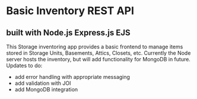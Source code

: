 # Basic Inventory REST API
## built with Node.js Express.js EJS 
This Storage inventoring app provides a basic frontend to manage items stored in Storage Units, Basements, Attics, Closets, etc.
Currently the Node server hosts the inventory, but will add functionality for MongoDB in future.
Updates to do:
- add error handling with appropriate messaging
- add validation with JOI
- add MongoDB integration
